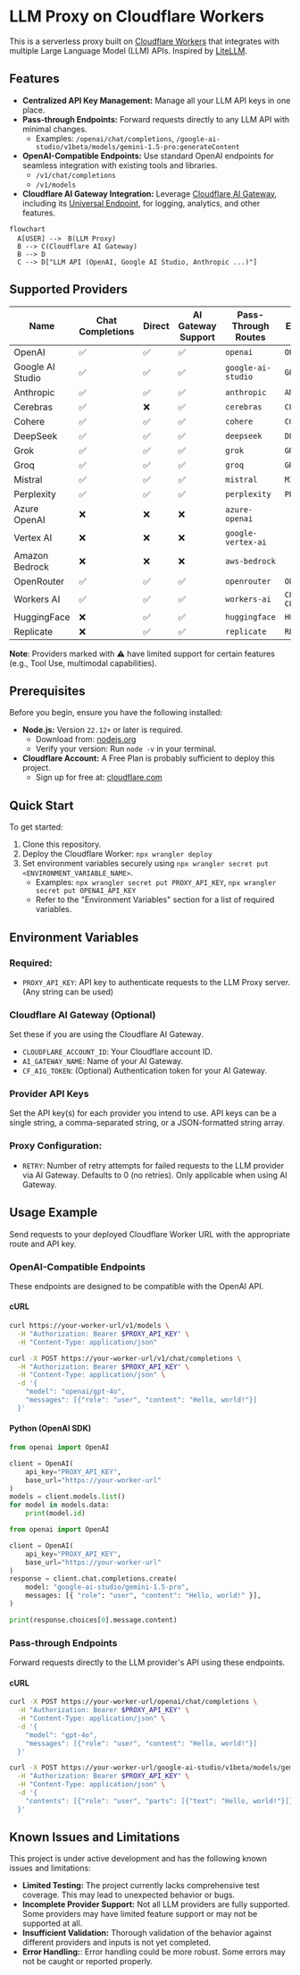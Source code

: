 # LLM Proxy on Cloudflare Workers

This is a serverless proxy built on [Cloudflare Workers](https://www.cloudflare.com/developer-platform/products/workers/) that integrates with multiple Large Language Model (LLM) APIs. Inspired by [LiteLLM](https://github.com/BerriAI/litellm).

## Features

- **Centralized API Key Management:** Manage all your LLM API keys in one place.
- **Pass-through Endpoints:** Forward requests directly to any LLM API with minimal changes.
  - Examples: `/openai/chat/completions`, `/google-ai-studio/v1beta/models/gemini-1.5-pro:generateContent`
- **OpenAI-Compatible Endpoints:** Use standard OpenAI endpoints for seamless integration with existing tools and libraries.
  - `/v1/chat/completions`
  - `/v1/models`
- **Cloudflare AI Gateway Integration:** Leverage [Cloudflare AI Gateway](https://www.cloudflare.com/developer-platform/products/ai-gateway/), including its [Universal Endpoint](https://developers.cloudflare.com/ai-gateway/providers/universal/), for logging, analytics, and other features.

```mermaid
flowchart
  A[USER] -->　B(LLM Proxy)
  B --> C(Cloudflare AI Gateway)
  B --> D
  C --> D["LLM API (OpenAI, Google AI Studio, Anthropic ...)"]
```

## Supported Providers

| Name             | Chat Completions | Direct | AI Gateway Support | Pass-Through Routes | Environment Variable                         |
| ---------------- | ---------------- | ------ | ------------------ | ------------------- | -------------------------------------------- |
| OpenAI           | ✅               | ✅     | ✅                 | `openai`            | `OPENAI_API_KEY`                             |
| Google AI Studio | ✅               | ✅     | ✅                 | `google-ai-studio`  | `GEMINI_API_KEY`                             |
| Anthropic        | ✅               | ✅     | ✅                 | `anthropic`         | `ANTHROPIC_API_KEY`                          |
| Cerebras         | ✅               | ❌     | ✅                 | `cerebras`          | `CEREBRAS_API_KEY`                           |
| Cohere           | ✅               | ✅     | ✅                 | `cohere`            | `COHERE_API_KEY`                             |
| DeepSeek         | ✅               | ✅     | ✅                 | `deepseek`          | `DEEPSEEK_API_KEY`                           |
| Grok             | ✅               | ✅     | ✅                 | `grok`              | `GROK_API_KEY`                               |
| Groq             | ✅               | ✅     | ✅                 | `groq`              | `GROQ_API_KEY`                               |
| Mistral          | ✅               | ✅     | ✅                 | `mistral`           | `MISTRAL_API_KEY`                            |
| Perplexity       | ✅               | ✅     | ✅                 | `perplexity`        | `PERPLEXITY_API_KEY`                         |
| Azure OpenAI     | ❌               | ❌     | ❌                 | `azure-openai`      |                                              |
| Vertex AI        | ❌               | ❌     | ❌                 | `google-vertex-ai`  |                                              |
| Amazon Bedrock   | ❌               | ❌     | ❌                 | `aws-bedrock`       |                                              |
| OpenRouter       | ✅               | ✅     | ✅                 | `openrouter`        | `OPENROUTER_API_KEY`                         |
| Workers AI       | ✅               | ✅     | ✅                 | `workers-ai`        | `CLOUDFLARE_ACCOUNT_ID` `CLOUDFLARE_API_KEY` |
| HuggingFace      | ❌               | ✅     | ✅                 | `huggingface`       | `HUGGINGFACE_API_KEY`                        |
| Replicate        | ❌               | ✅     | ✅                 | `replicate`         | `REPLICATE_API_KEY`                          |

**Note**: Providers marked with ⚠️ have limited support for certain features (e.g., Tool Use, multimodal capabilities).

## Prerequisites

Before you begin, ensure you have the following installed:

- **Node.js:** Version `22.12+` or later is required.
  - Download from: [nodejs.org](https://nodejs.org/)
  - Verify your version: Run `node -v` in your terminal.
- **Cloudflare Account:** A Free Plan is probably sufficient to deploy this project.
  - Sign up for free at: [cloudflare.com](https://www.cloudflare.com/)

## Quick Start

To get started:

1. Clone this repository.
2. Deploy the Cloudflare Worker: `npx wrangler deploy`
3. Set environment variables securely using `npx wrangler secret put <ENVIRONMENT_VARIABLE_NAME>`.
   - Examples: `npx wrangler secret put PROXY_API_KEY`, `npx wrangler secret put OPENAI_API_KEY`
   - Refer to the "Environment Variables" section for a list of required variables.

## Environment Variables

### Required:

- `PROXY_API_KEY`: API key to authenticate requests to the LLM Proxy server. (Any string can be used)

### Cloudflare AI Gateway (Optional)

Set these if you are using the Cloudflare AI Gateway.

- `CLOUDFLARE_ACCOUNT_ID`: Your Cloudflare account ID.
- `AI_GATEWAY_NAME`: Name of your AI Gateway.
- `CF_AIG_TOKEN`: (Optional) Authentication token for your AI Gateway.

### Provider API Keys

Set the API key(s) for each provider you intend to use. API keys can be a single string, a comma-separated string, or a JSON-formatted string array.

### Proxy Configuration:

- `RETRY`: Number of retry attempts for failed requests to the LLM provider via AI Gateway. Defaults to 0 (no retries). Only applicable when using AI Gateway.

## Usage Example

Send requests to your deployed Cloudflare Worker URL with the appropriate route and API key.

### OpenAI-Compatible Endpoints

These endpoints are designed to be compatible with the OpenAI API.

#### cURL

```bash
curl https://your-worker-url/v1/models \
  -H "Authorization: Bearer $PROXY_API_KEY" \
  -H "Content-Type: application/json"
```

```bash
curl -X POST https://your-worker-url/v1/chat/completions \
  -H "Authorization: Bearer $PROXY_API_KEY" \
  -H "Content-Type: application/json" \
  -d '{
    "model": "openai/gpt-4o",
    "messages": [{"role": "user", "content": "Hello, world!"}]
  }'
```

#### Python (OpenAI SDK)

```Python
from openai import OpenAI

client = OpenAI(
    api_key="PROXY_API_KEY",
    base_url="https://your-worker-url"
)
models = client.models.list()
for model in models.data:
    print(model.id)
```

```python
from openai import OpenAI

client = OpenAI(
    api_key="PROXY_API_KEY",
    base_url="https://your-worker-url"
)
response = client.chat.completions.create(
    model: "google-ai-studio/gemini-1.5-pro",
    messages: [{ "role": "user", "content": "Hello, world!" }],
)

print(response.choices[0].message.content)
```

### Pass-through Endpoints

Forward requests directly to the LLM provider's API using these endpoints.

#### cURL

```bash
curl -X POST https://your-worker-url/openai/chat/completions \
  -H "Authorization: Bearer $PROXY_API_KEY" \
  -H "Content-Type: application/json" \
  -d '{
    "model": "gpt-4o",
    "messages": [{"role": "user", "content": "Hello, world!"}]
  }'
```

```bash
curl -X POST https://your-worker-url/google-ai-studio/v1beta/models/gemini-1.5-pro:generateContent \
  -H "Authorization: Bearer $PROXY_API_KEY" \
  -H "Content-Type: application/json" \
  -d '{
    "contents": [{"role": "user", "parts": [{"text": "Hello, world!"}]}]
  }'
```

## Known Issues and Limitations

This project is under active development and has the following known issues and limitations:

- **Limited Testing:** The project currently lacks comprehensive test coverage. This may lead to unexpected behavior or bugs.
- **Incomplete Provider Support:** Not all LLM providers are fully supported. Some providers may have limited feature support or may not be supported at all.
- **Insufficient Validation:** Thorough validation of the behavior against different providers and inputs is not yet completed.
- **Error Handling:**: Error handling could be more robust. Some errors may not be caught or reported properly.
